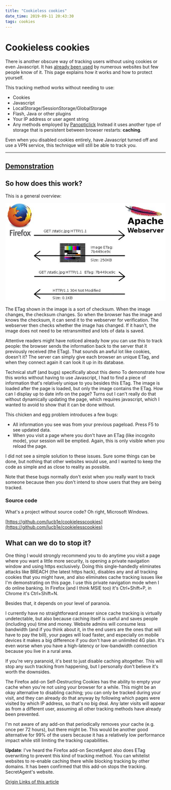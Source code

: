 ```yaml
---
title: "Cookieless cookies"
date_time: 2019-09-11 20:43:30
tags: cookies
---
```


# Cookieless cookies
There is another obscure way of tracking users without using cookies or even Javascript. It has [already been used](http://en.wikipedia.org/wiki/HTTP_ETag#Tracking_using_ETags) by numerous websites but few people know of it. This page explains how it works and how to protect yourself.


This tracking method works without needing to use:
- Cookies
- Javascript
- LocalStorage/SessionStorage/GlobalStorage
- Flash, Java or other plugins
- Your IP address or user agent string
- Any methods employed by [Panopticlick](https://panopticlick.eff.org/)
Instead it uses another type of storage that is persistent between browser restarts: **caching**.

Even when you disabled cookies entirely, have Javascript turned off and use a VPN service, this technique will still be able to track you.
<hr/>

## [Demonstration](http://lucb1e.com/rp/cookielesscookies/)

## So how does this work?
This is a general overview:

![etags](/imgs/etags.jpg)

The ETag shown in the image is a sort of checksum. When the image changes, the checksum changes. So when the browser has the image and knows the checksum, it can send it to the webserver for verification. The webserver then checks whether the image has changed. If it hasn't, the image does not need to be retransmitted and lots of data is saved.

Attentive readers might have noticed already how you can use this to track people: the browser sends the information back to the server that it previously received (the ETag). That sounds an awful lot like cookies, doesn't it? The server can simply give each browser an unique ETag, and when they connect again it can look it up in its database.

Technical stuff (and bugs) specifically about this demo
To demonstrate how this works without having to use Javascript, I had to find a piece of information that's relatively unique to you besides this ETag. The image is loaded after the page is loaded, but only the image contains the ETag. How can I display up to date info on the page? Turns out I can't really do that without dynamically updating the page, which requires javascript, which I wanted to avoid to show that it can be done without.

This chicken and egg problem introduces a few bugs:
- All information you see was from your previous pageload. Press F5 to see updated data.
- When you visit a page where you don't have an ETag (like incognito mode), your session will be emptied. Again, this is only visible when you reload the page.

I did not see a simple solution to these issues. Sure some things can be done, but nothing that other websites would use, and I wanted to keep the code as simple and as close to reality as possible.

Note that these bugs normally don't exist when you really want to track someone because then you don't intend to show users that they are being tracked.

### Source code
What's a project without source code? Oh right, Microsoft Windows.

[https://github.com/lucb1e/cookielesscookies](https://github.com/lucb1e/cookielesscookies)

## What can we do to stop it?
One thing I would strongly recommend you to do anytime you visit a page where you want a little more security, is opening a private navigation window and using https exclusively. Doing this single-handedly eliminates attacks like BREACH (the latest https hack), disables any and all tracking cookies that you might have, and also eliminates cache tracking issues like I'm demonstrating on this page. I use this private navigation mode when I do online banking. In Firefox (and I think MSIE too) it's Ctrl+Shift+P, in Chrome it's Ctrl+Shift+N.

Besides that, it depends on your level of paranoia.

I currently have no straightforward answer since cache tracking is virtually undetectable, but also because caching itself is useful and saves people (including you) time and money. Website admins will consume less bandwidth (and if you think about it, in the end users are the ones that will have to pay the bill), your pages will load faster, and especially on mobile devices it makes a big difference if you don't have an unlimited 4G plan. It's even worse when you have a high-latency or low-bandwidth connection because you live in a rural area.

If you're very paranoid, it's best to just disable caching altogether. This will stop any such tracking from happening, but I personally don't believe it's worth the downsides.

The Firefox add-on Self-Destructing Cookies has the ability to empty your cache when you're not using your browser for a while. This might be an okay alternative to disabling caching; you can only be tracked during your visit, and they can already do that anyway by following which pages were visited by which IP address, so that's no big deal. Any later visits will appear as from a different user, assuming all other tracking methods have already been prevented.

I'm not aware of any add-on that periodically removes your cache (e.g. once per 72 hours), but there might be. This would be another good alternative for 99% of the users because it has a relatively low performance impact while still limiting the tracking capabilities.

**Update**: I've heard the Firefox add-on SecretAgent also does ETag overwriting to prevent this kind of tracking method. You can whitelist websites to re-enable caching there while blocking tracking by other domains. It has been confirmed that this add-on stops the tracking. SecretAgent's website.

[Origin Links of this article](http://lucb1e.com/rp/cookielesscookies/)
